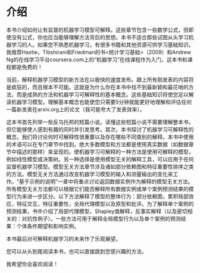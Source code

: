 # 介绍


本书介绍如何让有监督的机器学习模型可解释。这些章节包含一些数学公式，但即使没有公式，你也应当能够理解方法背后的思想。本书不适合那些试图从头学习机器学习的人。如果您不熟悉机器学习，有很多书籍和其他资源可供学习基础知识。我推荐Hastie，Tibshirani和Friedman的书<统计学习基础>（2009）和Andrew Ng的在线学习平台coursera.com上的“机器学习”在线课程作为入门。这本书和课程都是免费的！

当前，解释机器学习模型的新方法在以极快的速度发布。跟上所有刚发表的内容将是疯狂的，而且根本不可能。这就是为什么你在本书中找不到最新颖和最花哨的方法，而是成熟的方法和机器学习可解释性的基本概念。这些基础知识将使您足以解读机器学习模型。理解基本概念也能使您只需要5分钟就能更好地理解和评估任何一篇新发表在arxiv.org上的论文（我可能夸大了发表效率）。

这本书首先列举一些反乌托邦的短篇小说。读懂这些短篇小说不需要理解整本书，但它能够使人感到有趣的同时并引发思考。其次，本书探讨了机器学习可解释性的概念。我们将讨论何时可解释性很重要以及存在哪些不同类别的解释。本书中使用的术语可以在专门章节中找到。绝大多数模型和方法都是使用真实数据（如数据章节中描述的那样）来呈现的。使机器学习可解释的一种方法是使用可解释的模型，例如线性模型或决策树。另一种选择是使用模型无关的解释工具，可以应用于任何监督机器学习模型。模型无关方法章节涉及诸如部分依赖图和特征重要性排序之类的方法。模型无关方法通过改变机器学习模型的输入和测量输出的变化来工作。“基于示例的说明”一章中将重点讨论返回数据实例作为解释的模型无关方法。所有模型无关方法都可以根据它们能否解释所有数据实例或单个案例预测结果的模型行为来进一步区分。以下方法解释了模型的整体行为：部分依赖图，累积局部效应，特征交互，特征重要性，全局代理模型以及原型和批评。为了解释单个案例的预测结果，书中介绍了局部代理模型，Shapley值解释，反事实解释（以及密切相关的：对抗性例子）。一些方法可用于解释全局模型行为以及单个案例的预测结果：个体条件期望和影响实例。

本书最后对可解释机器学习的未来作了乐观展望。

您可以从头到尾阅读本书，也可以直接跳到您感兴趣的方法。

我希望你会喜欢阅读！